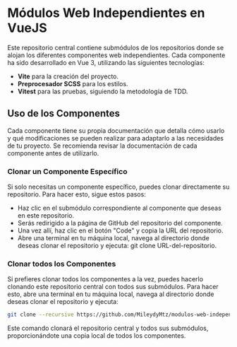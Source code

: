 # Módulos Web Independientes en VueJS
Este repositorio central contiene submódulos de los repositorios donde se alojan los diferentes componentes web independientes. Cada componente ha sido desarrollado en Vue 3, utilizando las siguientes tecnologías:
* **Vite** para la creación del proyecto.
* **Preprocesador SCSS** para los estilos.
* **Vitest** para las pruebas, siguiendo la metodología de TDD.

## Uso de los Componentes
Cada componente tiene su propia documentación que detalla cómo usarlo y qué modificaciones se pueden realizar para adaptarlo a las necesidades de tu proyecto. Se recomienda revisar la documentación de cada componente antes de utilizarlo.

### Clonar un Componente Específico
Si solo necesitas un componente específico, puedes clonar directamente su repositorio. Para hacer esto, sigue estos pasos:
* Haz clic en el submódulo correspondiente al componente que deseas en este repositorio.
* Serás redirigido a la página de GitHub del repositorio del componente.
* Una vez allí, haz clic en el botón "Code" y copia la URL del repositorio.
* Abre una terminal en tu máquina local, navega al directorio donde deseas clonar el repositorio y ejecuta:
  git clone URL-del-repositorio.

### Clonar todos los Componentes

Si prefieres clonar todos los componentes a la vez, puedes hacerlo clonando este repositorio central con todos sus submódulos. Para hacer esto, abre una terminal en tu máquina local, navega al directorio donde deseas clonar el repositorio y ejecuta:

```sh
git clone --recursive https://github.com/MileydyMtz/modulos-web-independientes-en-vuejs.git
```

Este comando clonará el repositorio central y todos sus submódulos, proporcionándote una copia local de todos los componentes.
